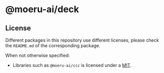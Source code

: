 # @moeru-ai/deck

## License

Different packages in this repository use different licenses, please check the `README.md` of the corresponding package.

When not otherwise specified:

- Libraries such as `@moeru-ai/ccc` is licensed under a [MIT](LICENSE-MIT).
<!-- - Contents such as `@moeru-ai/characters` is licensed under a [CC-BY-NC-SA-4.0](LICENSE-CC-BY-NC-SA). -->
